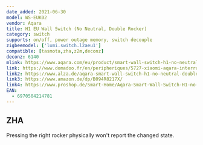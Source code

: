 ```yaml
---
date_added: 2021-06-30
model: WS-EUK02
vendor: Aqara
title: H1 EU Wall Switch (No Neutral, Double Rocker)
category: switch
supports: on/off, power outage memory, switch decouple
zigbeemodel: ['lumi.switch.l2aeu1']
compatible: [tasmota,zha,z2m,deconz]
deconz: 6140
mlink: https://www.aqara.com/eu/product/smart-wall-switch-h1-no-neutral
link: https://www.domadoo.fr/en/peripheriques/5727-xiaomi-aqara-interrupteur-mural-double-intelligent-h1-zigbee-30-sans-neutre-6970504214781.html
link2: https://www.alza.de/aqara-smart-wall-switch-h1-no-neutral-double-rocker-d6480895.htm
link3: https://www.amazon.de/dp/B094R8217X/
link4: https://www.proshop.de/Smart-Home/Aqara-Smart-Wall-Switch-H1-no-neutral-Double-Rocker/3014761
EAN:
  - 6970504214781
---
```


## ZHA
Pressing the right rocker physically won't report the changed state.
